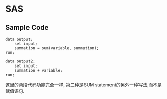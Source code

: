  # SAS
## Sample Code
```sas
data output;
	set input;
	summation = sum(variable, summation);
run;

data output2;
	set input;
	summation + variable;
run;
```

这里的两段代码功能完全一样, 第二种是SUM statement的另外一种写法,而不是赋值语句.